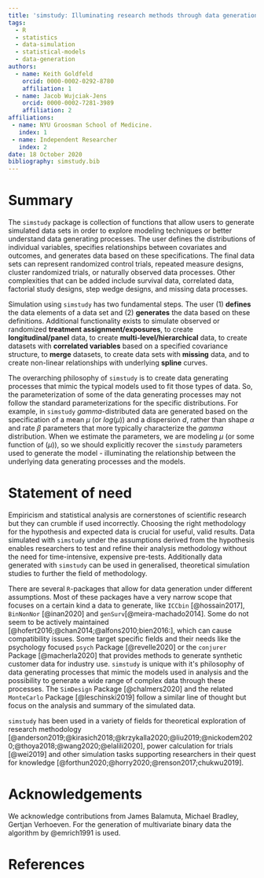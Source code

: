 ```yaml
---
title: 'simstudy: Illuminating research methods through data generation'
tags:
  - R
  - statistics
  - data-simulation
  - statistical-models
  - data-generation
authors:
  - name: Keith Goldfeld
    orcid: 0000-0002-0292-8780
    affiliation: 1 
  - name: Jacob Wujciak-Jens
    orcid: 0000-0002-7281-3989
    affiliation: 2
affiliations:
 - name: NYU Groosman School of Medicine.
   index: 1
 - name: Independent Researcher
   index: 2
date: 18 October 2020
bibliography: simstudy.bib
---
```


# Summary

The `simstudy` package is collection of functions that allow users to generate
simulated data sets in order to explore modeling techniques or better understand
data generating processes. The user defines the distributions of individual
variables, specifies relationships between covariates and outcomes, and
generates data based on these specifications. The final data sets can represent
randomized control trials, repeated measure designs, cluster randomized trials,
or naturally observed data processes. Other complexities that can be added
include survival data, correlated data, factorial study designs, step wedge
designs, and missing data processes.

Simulation using `simstudy` has two fundamental steps. The user (1) **defines**
the data elements of a data set and (2) **generates** the data based on these
definitions. Additional functionality exists to simulate observed or randomized
**treatment assignment/exposures**, to create **longitudinal/panel** data, to
create **multi-level/hierarchical** data, to create datasets with **correlated
variables** based on a specified covariance structure, to **merge** datasets, to
create data sets with **missing** data, and to create non-linear relationships
with underlying **spline** curves.

The overarching philosophy of `simstudy` is to create data generating processes
that mimic the typical models used to fit those types of data. So, the
parameterization of some of the data generating processes may not follow the
standard parameterizations for the specific distributions. For example, in
`simstudy` *gamma*-distributed data are generated based on the specification of
a mean $\mu$ (or $log(\mu)$) and a dispersion $d$, rather than shape $\alpha$
and rate $\beta$ parameters that more typically characterize the *gamma*
distribution. When we estimate the parameters, we are modeling $\mu$ (or some
function of $(\mu)$), so we should explicitly recover the `simstudy` parameters
used to generate the model - illuminating the relationship between the
underlying data generating processes and the models.

# Statement of need 

Empiricism and statistical analysis are cornerstones of scientific research
but they can crumble if used incorrectly. Choosing the right methodology for the
hypothesis and expected data is crucial for useful, valid results. Data
simulated with `simstudy` under the assumptions derived from the hypothesis
enables researchers to test and refine their analysis methodology without the
need for time-intensive, expensive pre-tests. Additionally data generated with
`simstudy` can be used in generalised, theoretical simulation studies to further
the field of methodology.

There are several `R`-packages that allow for data generation under different
assumptions. Most of these packages have a very narrow scope that focuses on a
certain kind a data to generate, like `ICCbin` [@hossain2017], `BinNonNor`
[@inan2020] and `genSurv`[@meira-machado2014]. Some do not seem to be actively
maintained [@hofert2016;@chan2014;@alfons2010;bien2016:], which can cause
compatibility issues. Some target specific fields and their needs like the
psychology focused `psych` Package [@revelle2020] or the `conjurer` Package
[@macherla2020] that provides methods to generate synthetic customer data for
industry use. `simstudy` is unique with it's philosophy of data generating
processes that mimic the models used in analysis and the possibility to generate
a wide range of complex data through these processes. The `SimDesign` Package
[@chalmers2020] and the related `MonteCarlo` Package [@leschinski2019] follow a
similar line of thought but focus on the analysis and summary of the simulated
data.

`simstudy` has been used in a variety of fields for theoretical exploration of
research methodology
[@anderson2019;@kirasich2018;@krzykalla2020;@liu2019;@nickodem2020;@thoya2018;@wang2020;@elalili2020],
power calculation for trials [@wei2019] and other simulation tasks supporting
researchers in their quest for knowledge
[@forthun2020;@horry2020;@renson2017;chukwu2019].

# Acknowledgements

We acknowledge contributions from James Balamuta, Michael Bradley,  Gertjan
Verhoeven. For the generation of multivariate binary data the algorithm by
@emrich1991 is used.

# References